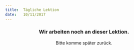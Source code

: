 ```yaml
---
title:  Tägliche Lektion
date:   10/11/2017
---
```


### <center>Wir arbeiten noch an dieser Lektion.</center>
<center>Bitte komme später zurück.</center>